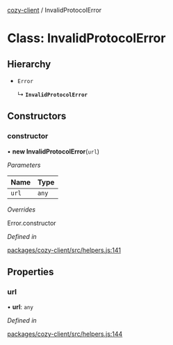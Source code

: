 [cozy-client](../README.md) / InvalidProtocolError

# Class: InvalidProtocolError

## Hierarchy

*   `Error`

    ↳ **`InvalidProtocolError`**

## Constructors

### constructor

• **new InvalidProtocolError**(`url`)

*Parameters*

| Name | Type |
| :------ | :------ |
| `url` | `any` |

*Overrides*

Error.constructor

*Defined in*

[packages/cozy-client/src/helpers.js:141](https://github.com/cozy/cozy-client/blob/master/packages/cozy-client/src/helpers.js#L141)

## Properties

### url

• **url**: `any`

*Defined in*

[packages/cozy-client/src/helpers.js:144](https://github.com/cozy/cozy-client/blob/master/packages/cozy-client/src/helpers.js#L144)
